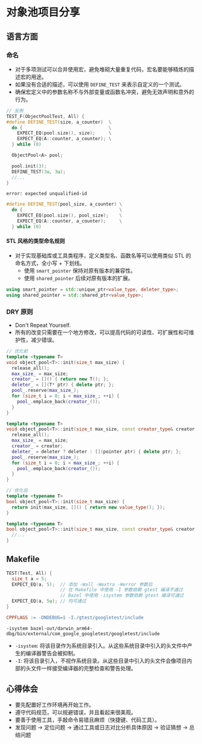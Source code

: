 # 对象池项目分享

## 语言方面

### 命名

- 对于多项测试可以合并使用宏，避免堆砌大量重复代码，宏名要能够精炼的描述宏的用途。
- 如果没有合适的描述，可以使用 `DEFINE_TEST` 来表示自定义的一个测试。
- 确保宏定义中的参数名称不与外部变量或函数名冲突，避免无效声明和意外的行为。

```C++
// 反例
TEST_F(ObjectPoolTest, All) {
#define DEFINE_TEST(size, a_counter)  \
  do {                                \
    EXPECT_EQ(pool.size(), size);     \
    EXPECT_EQ(A::counter, a_counter); \
  } while (0)

  ObjectPool<A> pool;

  pool.init(3);
  DEFINE_TEST(3u, 3u);
  //...
}
```

```plain
error: expected unqualified-id
```

```C++
#define DEFINE_TEST(pool_size, a_counter) \
  do {                                    \
    EXPECT_EQ(pool.size(), pool_size);    \
    EXPECT_EQ(A::counter, a_counter);     \
  } while (0)
```

#### STL 风格的类型命名规则

- 对于实现基础库或工具类程序，定义类型名、函数名等可以使用类似 STL 的命名方式，全小写 + 下划线。
  - 使用 `smart_pointer` 保持对原有版本的兼容性。
  - 使用 `shared_pointer` 后续对原有版本的扩展。

```C++
using smart_pointer = std::unique_ptr<value_type, deleter_type>;
using shared_pointer = std::shared_ptr<value_type>;
```

### DRY 原则

- Don't Repeat Yourself.
- 所有的改变只需要在一个地方修改，可以提高代码的可读性、可扩展性和可维护性，减少错误。

```C++
// 优化前
template <typename T>
void object_pool<T>::init(size_t max_size) {
  release_all();
  max_size_ = max_size;
  creator_ = []() { return new T(); };
  deleter_ = [](T* ptr) { delete ptr; };
  pool_.reserve(max_size_);
  for (size_t i = 0; i < max_size_; ++i) {
    pool_.emplace_back(creator_());
  }
}

template <typename T>
void object_pool<T>::init(size_t max_size, const creator_type& creator, const deleter_type& deleter) {
  release_all();
  max_size_ = max_size;
  creator_ = creator;
  deleter_ = deleter ? deleter : [](pointer ptr) { delete ptr; };
  pool_.reserve(max_size_);
  for (size_t i = 0; i < max_size_; ++i) {
    pool_.emplace_back(creator_());
  }
}
```

```C++
// 优化后
template <typename T>
bool object_pool<T>::init(size_t max_size) {
  return init(max_size, []() { return new value_type(); });
}

template <typename T>
bool object_pool<T>::init(size_t max_size, const creator_type& creator, const deleter_type& deleter) {
  //...
}
```

## Makefile

```C++
TEST(Test, All) {
  size_t a = 5;
  EXPECT_EQ(a, 5);  // 添加 -Wall -Wextra -Werror 参数后
                    // 在 Makefile 中使用 -I 参数依赖 gtest 编译不通过
                    // Bazel 中使用 -isystem 参数依赖 gtest 编译可通过
  EXPECT_EQ(a, 5u); // 均可通过
}
```

```Makefile
CPPFLAGS := -DNDEBUG=1 -I./gtest/googletest/include
```

```plain
-isystem bazel-out/darwin_arm64-dbg/bin/external/com_google_googletest/googletest/include
```

- `-isystem`: 将该目录作为系统目录引入。从这些系统目录中引入的头文件中产生的编译器警告会被抑制。
- `-I`: 将该目录引入，不视作系统目录。从这些目录中引入的头文件会像项目内部的头文件一样接受编译器的完整检查和警告处理。

## 心得体会

- 要先配置好工作环境再开始工作。
- 遵守代码规范，可以规避错误，并且看起来很美观。
- 要善于使用工具，手敲命令易错且麻烦（快捷键、代码工具）。
- 发现问题 -> 定位问题 -> 通过工具或日志对比分析具体原因 -> 验证猜想 -> 总结问题
